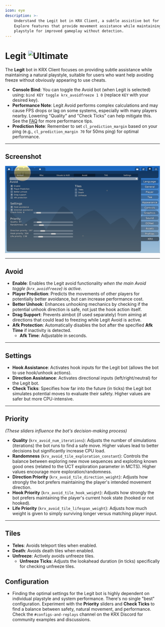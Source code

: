 ```yaml
---
icon: eye
description: >-
    Understand the Legit bot in KRX Client, a subtle assistive bot for Teeworlds.
    Explore features that provide movement assistance while maintaining a natural
    playstyle for improved gameplay without detection.
---
```


# Legit ![Ultimate](https://img.shields.io/badge/Ultimate-%23f76d6d?style=flat-square)
The **Legit** bot in KRX Client focuses on providing subtle assistance while maintaining a natural playstyle, suitable for users who want help avoiding freeze without obviously appearing to use cheats.

- **Console Bind**: You can toggle the Avoid bot (when Legit is selected) using: `bind KEY toggle krx_avoidfreeze 1 0` (replace `KEY` with your desired key).
- **Performance Note**: Legit Avoid performs complex calculations and may cause FPS drops or lag on some systems, especially with many players nearby. Lowering "Quality" and "Check Ticks" can help mitigate this. See the [FAQ](../../faq.md#why-does-legit-avoid-freeze-cause-fps-drops-lag) for more performance tips.
- **Prediction Note**: Remember to set `cl_prediction_margin` based on your ping (e.g., `cl_prediction_margin 70` for 50ms ping) for optimal performance.

---

## **Screenshot**
![Legit Menu - Recommended Settings](https://raw.githubusercontent.com/Krixx1337/krxclient-docs/refs/heads/main/images/legit-menu.png)

---

## **Avoid**
- **Enable**: Enables the Legit avoid functionality *when the main Avoid toggle (`krx_avoidfreeze`) is active*.
- **Player Prediction**: Predicts the movements of other players for potentially better avoidance, but can increase performance cost.
- **Better Unhook**: Enhances unhooking mechanics by checking if the potential unhook direction is safe, not just the hook action itself.
- **Drag Support**: Prevents aimbot (if used separately) from aiming at directions that could lead to freezing while Legit Avoid is active.
- **Afk Protection**: Automatically disables the bot after the specified **Afk Time** if inactivity is detected.
  - **Afk Time**: Adjustable in seconds.

---

## **Settings**
- **Hook Assistance**: Activates hook inputs for the Legit bot (allows the bot to use hook/unhook actions).
- **Direction Assistance**: Activates directional inputs (left/right/neutral) for the Legit bot.
- **Check Ticks**: Specifies how far into the future (in ticks) the Legit bot simulates potential moves to evaluate their safety. Higher values are safer but more CPU-intensive.

---

## **Priority**
*(These sliders influence the bot's decision-making process)*
- **Quality** (`krx_avoid_num_iterations`): Adjusts the number of simulations (iterations) the bot runs to find a safe move. Higher values lead to better decisions but significantly increase CPU load.
- **Randomness** (`krx_avoid_tile_exploration_constant`): Controls the balance between exploring new move sequences and exploiting known good ones (related to the UCT exploration parameter in MCTS). Higher values encourage more exploration/randomness.
- **Direction Priority** (`krx_avoid_tile_direction_weight`): Adjusts how strongly the bot prefers maintaining the player's intended movement direction.
- **Hook Priority** (`krx_avoid_tile_hook_weight`): Adjusts how strongly the bot prefers maintaining the player's current hook state (hooked or not hooked).
- **Life Priority** (`krx_avoid_tile_lifespan_weight`): Adjusts how much weight is given to simply surviving longer versus matching player input.

---

## **Tiles**
- **Teles**: Avoids teleport tiles when enabled.
- **Death**: Avoids death tiles when enabled.
- **Unfreeze**: Actively avoids unfreeze tiles.
  - **Unfreeze Ticks**: Adjusts the lookahead duration (in ticks) specifically for checking unfreeze tiles.

## **Configuration**
- Finding the optimal settings for the Legit bot is highly dependent on individual playstyle and system performance. There's no single "best" configuration. Experiment with the **Priority** sliders and **Check Ticks** to find a balance between safety, natural movement, and performance. Check the `#configs-and-replays` channel on the KRX Discord for community examples and discussions.
